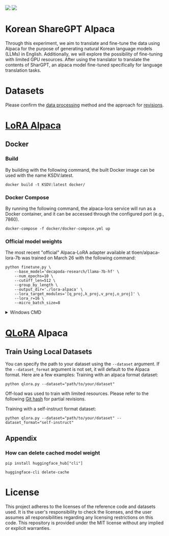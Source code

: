 [![](https://img.shields.io/badge/Language-English-lightgrey)](https://github.com/dsdanielpark/ko-sharegpt-deepl-alpaca) [![](https://img.shields.io/badge/%EC%96%B8%EC%96%B4-%ED%95%9C%EA%B5%AD%EC%96%B4-lightgrey)](https://github.com/dsdanielpark/ko-sharegpt-deepl-alpaca/blob/main/documents/README_KO.md)


# Korean ShareGPT Alpaca

Through this experiment, we aim to translate and fine-tune the data using Alpaca for the purpose of generating natural Korean language models (LLMs) in English. Additionally, we will explore the possibility of fine-tuning with limited GPU resources.
After using the translator to translate the contents of SharGPT, an alpaca model fine-tuned specifically for language translation tasks.


# Datasets
Please confirm the [data processing](https://github.com/dsdanielpark/ko-sharegpt-deepl-alpaca/blob/main/documents/DATA_PROCESSING.md) method and the approach for [revisions](https://github.com/dsdanielpark/ko-sharegpt-deepl-alpaca/blob/main/documents/DATA_REVISION.md).


# [LoRA Alpaca](https://github.com/tloen/alpaca-lora)

## Docker

### Build
By building with the following command, the built Docker image can be used with the name KSDV:latest.
```
docker build -t KSDV:latest docker/
```

### Docker Compose

By running the following command, the alpaca-lora service will run as a Docker container, and it can be accessed through the configured port (e.g., 7860).
```
docker-compose -f docker/docker-compose.yml up
```


### Official model weights
The most recent "official" Alpaca-LoRA adapter available at tloen/alpaca-lora-7b was trained on March 26 with the following command:

```
python finetune.py \
    --base_model='decapoda-research/llama-7b-hf' \
    --num_epochs=10 \
    --cutoff_len=512 \
    --group_by_length \
    --output_dir='./lora-alpaca' \
    --lora_target_modules='[q_proj,k_proj,v_proj,o_proj]' \
    --lora_r=16 \
    --micro_batch_size=8
```

<details>
<summary> Windows CMD</summary>

```
python finetune.py ^
    --base_model="decapoda-research/llama-7b-hf" ^
    --num_epochs=10 ^
    --cutoff_len=512 ^
    --group_by_length ^
    --output_dir="./lora-alpaca" ^
    --lora_target_modules="[q_proj,k_proj,v_proj,o_proj]" ^
    --lora_r=16 ^
    --micro_batch_size=8

```

</details>


# [QLoRA](https://github.com/artidoro/qlora) Alpaca


## Train Using Local Datasets
You can specify the path to your dataset using the `--dataset` argument. If the `--dataset_format` argument is not set, it will default to the Alpaca format. Here are a few examples:
Training with an alpaca format dataset:
```
python qlora.py --dataset="path/to/your/dataset"
```
Off-load was used to train with limited resources. Please refer to the following [Git hash](https://github.com/dsdanielpark/ko-sharegpt-alpaca/commit/0c40cacadc724034ed578aaaae06d02c625be8af) for partial revisions.


Training with a self-instruct format dataset:
```
python qlora.py --dataset="path/to/your/dataset" --dataset_format="self-instruct"
```


## Appendix 

### How can delete cached model weight
```
pip install huggingface_hub["cli"]
```
```
huggingface-cli delete-cache
```

# License
This project adheres to the licenses of the reference code and datasets used. It is the user's responsibility to check the licenses, and the user assumes all responsibilities regarding any licensing restrictions on this code. This repository is provided under the MIT license without any implied or explicit warranties.
